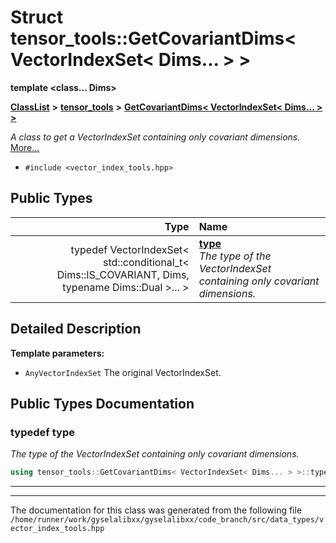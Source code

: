 

# Struct tensor\_tools::GetCovariantDims&lt; VectorIndexSet&lt; Dims... &gt; &gt;

**template &lt;class... Dims&gt;**



[**ClassList**](annotated.md) **>** [**tensor\_tools**](namespacetensor__tools.md) **>** [**GetCovariantDims&lt; VectorIndexSet&lt; Dims... &gt; &gt;**](structtensor__tools_1_1GetCovariantDims_3_01VectorIndexSet_3_01Dims_8_8_8_01_4_01_4.md)



_A class to get a VectorIndexSet containing only covariant dimensions._ [More...](#detailed-description)

* `#include <vector_index_tools.hpp>`

















## Public Types

| Type | Name |
| ---: | :--- |
| typedef VectorIndexSet&lt; std::conditional\_t&lt; Dims::IS\_COVARIANT, Dims, typename Dims::Dual &gt;... &gt; | [**type**](#typedef-type)  <br>_The type of the VectorIndexSet containing only covariant dimensions._  |
















































## Detailed Description




**Template parameters:**


* `AnyVectorIndexSet` The original VectorIndexSet. 




    
## Public Types Documentation




### typedef type 

_The type of the VectorIndexSet containing only covariant dimensions._ 
```C++
using tensor_tools::GetCovariantDims< VectorIndexSet< Dims... > >::type =  VectorIndexSet<std::conditional_t<Dims::IS_COVARIANT, Dims, typename Dims::Dual>...>;
```




<hr>

------------------------------
The documentation for this class was generated from the following file `/home/runner/work/gyselalibxx/gyselalibxx/code_branch/src/data_types/vector_index_tools.hpp`

